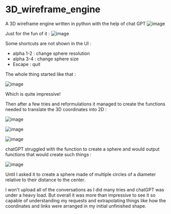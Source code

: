 # 3D_wireframe_engine
A 3D wireframe engine written in python with the help of chat GPT
![image](https://user-images.githubusercontent.com/15731540/215316908-3d874beb-6a0f-4296-8a59-0a78a030c9be.png)

Just for the fun of it :
![image](https://user-images.githubusercontent.com/15731540/215331015-a25e1cb9-e086-4bc6-9ec0-7cfbf5dd8145.png)


Some shortcuts are not shown in the UI :
- alpha 1-2 : change sphere resolution
- alpha 3-4 : change sphere size
- Escape : quit

The whole thing started like that :

![image](https://user-images.githubusercontent.com/15731540/215317982-ee5db268-6376-4ed8-81fd-2bfd66b0f911.png)

Which is quite impressive!

Then after a few tries and reformulations it managed to create the functions needed to translate the 3D coordinates into 2D :

![image](https://user-images.githubusercontent.com/15731540/215318104-29dc1c56-076c-40ce-9658-0d2d52cbda23.png)

![image](https://user-images.githubusercontent.com/15731540/215318118-f27ef9a0-af5f-4951-b8b5-aa284591a37a.png)

![image](https://user-images.githubusercontent.com/15731540/215318127-1922d2a8-f453-4e72-9e53-86ac0761e34b.png)

chatGPT struggled with the function to create a sphere and would output functions that would create such things :

![image](https://user-images.githubusercontent.com/15731540/215317927-e38870cd-77ea-442c-bec0-93483291b3a3.png)

Until I asked it to create a sphere made of multiple circles of a diameter relative to their distance to the center.

I won't upload all of the conversations as I did many tries and chatGPT was under a heavy load. But overall it was more than impressive to see it so capable of understanding my requests and extrapolating things like how the coordinates and links were arranged in my initial unfinished shape. 
